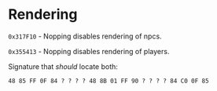 # Rendering

`0x317F10` - Nopping disables rendering of npcs.

`0x355413` - Nopping disables rendering of players.

Signature that _should_ locate both:

`48 85 FF 0F 84 ? ? ? ? 48 8B 01 FF 90 ? ? ? ? 84 C0 0F 85`